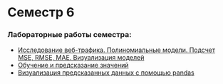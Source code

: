 # Семестр 6


### Лабораторные работы семестра:
- [Исследование веб-трафика. Полиномиальные модели. Подсчет MSE, RMSE, MAE. Визуализация моделей](6sem_lr4_ipynb".ipynb)
- [Обучение и предсказание значений](6sem_lr5.ipynb)
- [Визуализация предсказанных данных с помощью pandas](6sem_lr6.ipynb)

